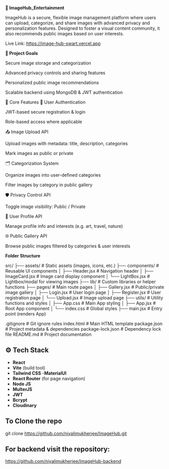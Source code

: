 **📸 ImageHub_Entertainment**

ImageHub is a secure, flexible image management platform where users can upload, categorize, and share images with advanced privacy and personalization features. Designed to foster a visual content community, it also recommends public images based on user interests.

Live Link: https://image-hub-swart.vercel.app

**🚀 Project Goals**

Secure image storage and categorization

Advanced privacy controls and sharing features

Personalized public image recommendations

Scalable backend using MongoDB & JWT authentication

🧩 Core Features
🔐 User Authentication

JWT-based secure registration & login

Role-based access where applicable

📤 Image Upload API

Upload images with metadata: title, description, categories

Mark images as public or private

🗂️ Categorization System

Organize images into user-defined categories

Filter images by category in public gallery

🛡️ Privacy Control API

Toggle image visibility: Public / Private



👤 User Profile API

Manage profile info and interests (e.g. art, travel, nature)



🌐 Public Gallery API

Browse public images filtered by categories & user interests



**Folder Structure**

src/
├── assets/                # Static assets (images, icons, etc.)
├── components/            # Reusable UI components
│   ├── Header.jsx         # Navigation header
│   ├── ImageCard.jsx      # Image card display component
│   └── LightBox.jsx       # Lightbox/modal for viewing images
├── lib/                   # Custom libraries or helper functions
├── pages/                 # Main route pages
│   ├── Gallery.jsx        # Public/private image gallery
│   ├── Login.jsx          # User login page
│   ├── Register.jsx       # User registration page
│   └── Upload.jsx         # Image upload page
├── utils/                 # Utility functions and styles
│   ├── App.css            # Main App styling
│   ├── App.jsx            # Root App component
│   └── index.css          # Global styles
├── main.jsx               # Entry point (renders App)

.gitignore                 # Git ignore rules
index.html                 # Main HTML template
package.json               # Project metadata & dependencies
package-lock.json          # Dependency lock file
README.md                  # Project documentation

## ⚙️ Tech Stack

- **React**
- **Vite** (build tool)
- **Tailwind CSS**
-**MaterialUI**
- **React Router** (for page navigation)
- **Node JS**
- **MulterJS**
- **JWT**
-  **Bcrypt**
-  **Cloudinary**

  ## To Clone the repo
  git clone https://github.com/niyalimukherjee/ImageHub.git

##  For backend visit the repository:
https://github.com/niyalimukherjee/ImageHub-backend

